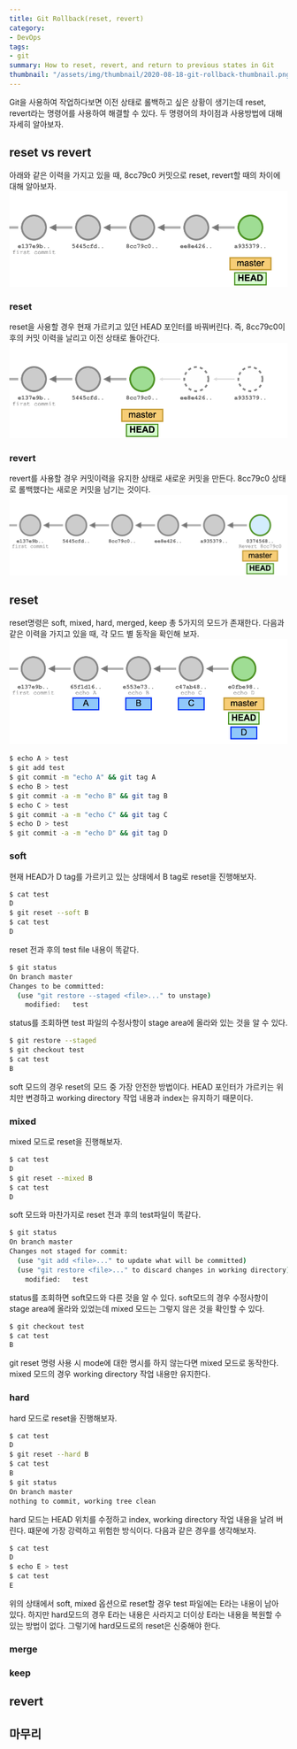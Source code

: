 ```yaml
---
title: Git Rollback(reset, revert)
category: 
- DevOps
tags:
- git
summary: How to reset, revert, and return to previous states in Git
thumbnail: "/assets/img/thumbnail/2020-08-18-git-rollback-thumbnail.png"
---
```

Git을 사용하여 작업하다보면 이전 상태로 롤백하고 싶은 상황이 생기는데 reset, revert라는 명령어를 사용하여 해결할 수 있다. 두 명령어의 차이점과 사용방법에 대해 자세히 알아보자.

## reset vs revert
아래와 같은 이력을 가지고 있을 때, 8cc79c0 커밋으로 reset, revert할 때의 차이에 대해 알아보자.
![초기 상태](/assets/img/posts/2020-08-18-git-rollback-init-state.png)

### reset
reset을 사용할 경우 현재 가르키고 있던 HEAD 포인터를 바꿔버린다. 즉, 8cc79c0이후의 커밋 이력을 날리고 이전 상태로 돌아간다.
![git reset](/assets/img/posts/2020-08-18-git-rollback-git-reset.png)

### revert
revert를 사용할 경우 커밋이력을 유지한 상태로 새로운 커밋을 만든다. 8cc79c0 상태로 롤백했다는 새로운 커밋을 남기는 것이다.
![git revert](/assets/img/posts/2020-08-18-git-rollback-git-revert.png)

## reset
reset명령은 soft, mixed, hard, merged, keep 총 5가지의 모드가 존재한다. 다음과 같은 이력을 가지고 있을 때, 각 모드 별 동작을 확인해 보자.
![git revert](/assets/img/posts/2020-08-18-git-rollback-git-reset-5mode-ready.png)

```bash
$ echo A > test
$ git add test
$ git commit -m "echo A" && git tag A
$ echo B > test
$ git commit -a -m "echo B" && git tag B
$ echo C > test
$ git commit -a -m "echo C" && git tag C
$ echo D > test
$ git commit -a -m "echo D" && git tag D
```

### soft
현재 HEAD가 D tag를 가르키고 있는 상태에서 B tag로 reset을 진행해보자.
```bash
$ cat test
D
$ git reset --soft B
$ cat test
D
```
reset 전과 후의 test file 내용이 똑같다.
```bash
$ git status
On branch master
Changes to be committed:
  (use "git restore --staged <file>..." to unstage)
	modified:   test
```
status를 조회하면 test 파일의 수정사항이 stage area에 올라와 있는 것을 알 수 있다.
```bash
$ git restore --staged
$ git checkout test
$ cat test
B
```
soft 모드의 경우 reset의 모드 중 가장 안전한 방법이다. HEAD 포인터가 가르키는 위치만 변경하고 working directory 작업 내용과 index는 유지하기 때문이다.

### mixed
mixed 모드로 reset을 진행해보자.
```bash
$ cat test
D
$ git reset --mixed B
$ cat test
D
```
soft 모드와 마찬가지로 reset 전과 후의 test파일이 똑같다.
```bash
$ git status
On branch master
Changes not staged for commit:
  (use "git add <file>..." to update what will be committed)
  (use "git restore <file>..." to discard changes in working directory)
	modified:   test
```
status를 조회하면 soft모드와 다른 것을 알 수 있다. soft모드의 경우 수정사항이 stage area에 올라와 있었는데 mixed 모드는 그렇지 않은 것을 확인할 수 있다.
```bash
$ git checkout test
$ cat test
B
```
git reset 명령 사용 시 mode에 대한 명시를 하지 않는다면 mixed 모드로 동작한다. mixed 모드의 경우 working directory 작업 내용만 유지한다.

### hard
hard 모드로 reset을 진행해보자.
```bash
$ cat test
D
$ git reset --hard B
$ cat test
B
$ git status
On branch master
nothing to commit, working tree clean
```
hard 모드는 HEAD 위치를 수정하고 index, working directory 작업 내용을 날려 버린다. 떄문에 가장 강력하고 위험한 방식이다. 다음과 같은 경우를 생각해보자.
```bash
$ cat test
D
$ echo E > test
$ cat test
E
```
위의 상태에서 soft, mixed 옵션으로 reset할 경우 test 파일에는 E라는 내용이 남아 있다. 하지만 hard모드의 경우 E라는 내용은 사라지고 더이상 E라는 내용을 복원할 수 있는 방법이 없다. 그렇기에 hard모드로의 reset은 신중해야 한다.

### merge

### keep

## revert

## 마무리